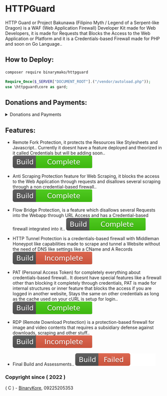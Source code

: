 # HTTPGuard
HTTP Guard or Project Bakunawa (Filipino Myth / Legend of a Serpent-like Dragon) is a WAF (Web Application Firewall) Developer Kit made for Web Developers, it is made for Requests that Blocks the Access to the Web Application or Platform and it is a Credentials-based Firewall made for PHP and soon on Go Language..

## How to Deploy:
``
composer require binarymako/httpguard
``

```php
Require_Once($_SERVER["DOCUMENT_ROOT"].("/vendor/autoload.php"));
use \httpguard\core as gard;
```

## Donations and Payments:
<details>
<summary>Donations and Payments</summary>
<p>
  <code>EWallet - Send Money</code>
  <br/>
  <br/>
  <code>Send Money: 09225205353 (GCash)</code>
  <br/>
  <code>Send Money: 09225205353 (Maya,soon)</code>
  <br/>
  <code>Send Money: 09225205353 (Coins PH)</code>
  <br/>
  <code>Send Money: 09225205353 (Palawan Pay)</code>
  <br/>
  <code>Remittance: 09225205353 (7/11 > GCash / Coins PH / Maya, soon)</code>
  <br/>
  <code>Remittance: 09225205353 (Palawan > GCash / Coins PH / Maya, soon)</code>
  <br/>
  <code>Remittance: 09225205353 (Cebuana > GCash / Coins PH / Maya, soon)</code>
  <br/>
  <code>Remittance: 09225205353 (MLhuillier > GCash / Coins PH / Maya, soon)</code>
</p>
<br/>
<p>
  <code>QR Code (GCash):</code>
</p>
<p>
  <img src="https://cdn.snowkel.us/image/redirect/gcash"></img>
</p>
</details>

## Features:
* Remote Fork Protection, it protects the Resources like Stylesheets and Javascript.. Currently it doesnt have a feature deployed and theorized in it called Credentials but will be adding soon.. [![RFP](https://raw.githubusercontent.com/binarykore/HTTPGuard/main/svgs/HTTPGuardComplete.svg)](https://github.com/binarykore/HTTPGuard)

* Anti Scraping Protection feature for Web Scraping, it blocks the access to the Web Application through requests and disallows several scraping through a non credential-based firewall.. [![AS](https://raw.githubusercontent.com/binarykore/HTTPGuard/main/svgs/HTTPGuardComplete.svg)](https://github.com/binarykore/HTTPGuard)

* Flow Bridge Protection, is a feature which disallows several Requests into the Webapp through URL Access and has a Credential-based firewall integrated into it.. [![FB](https://raw.githubusercontent.com/binarykore/HTTPGuard/main/svgs/HTTPGuardComplete.svg)](https://github.com/binarykore/HTTPGuard)

* HTTP Tunnel Protection is a credentials-based firewall with Middleman Honeypot like capabilities made to scrape and tunnel a Website without the need of DNS like settings like a CName and A Records [![HTP](https://raw.githubusercontent.com/binarykore/HTTPGuard/main/svgs/HTTPGuardIncomplete.svg)](https://github.com/binarykore/HTTPGuard)

* PAT (Personal Access Token) for completely everything about credentials-based firewall.. It doesnt have special features like a firewall other than blocking it completely through credentials, PAT is made for internal structures or inner feature that blocks the access if you are logged in another website, Stays the same on other credentials as long as the cache used on your cURL is setup for login.. [![PAT](https://raw.githubusercontent.com/binarykore/HTTPGuard/main/svgs/HTTPGuardComplete.svg)](https://github.com/binarykore/HTTPGuard)

* RDP (Remote Download Protection) is a protection-based firewall for image and video contents that requires a subsidiary defense against downloads, scraping and other stuff.. [![IP](https://raw.githubusercontent.com/binarykore/HTTPGuard/main/svgs/HTTPGuardIncomplete.svg)](https://github.com/binarykore/HTTPGuard)

* Final Build and Assessments.. [![Build](https://raw.githubusercontent.com/binarykore/HTTPGuard/main/svgs/HTTPGuardFailed.svg)](https://github.com/binarykore/HTTPGuard)

### Copyright since ( 2022 )
( C ) - [BinaryKore](https://github.com/binarykore), 09225205353
